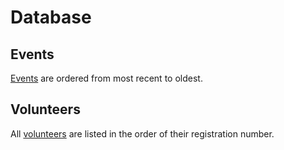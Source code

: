 # Database

## Events

[Events](events) are ordered from most recent to oldest.

## Volunteers

All [volunteers](volunteers.tsv) are listed in the order of their registration number.
